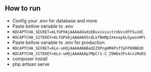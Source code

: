 ## How to run

 - Config your .env for database and more
 - Paste bellow variable to .env
 - `NOCAPTCHA_SECRET=6LfUPXAjAAAAAOadzEBuvixsvitrUUvidFFSuJdC`
 - `NOCAPTCHA_SITEKEY=6LfUPXAjAAAAAO5cQLkfBmMpIXenapkLGywsnHPi`
 - Paste bellow variable to .env for production
 - `NOCAPTCHA_SECRET=6Le-uHQjAAAAANABaQIZXPngHM4PsffpFP89N6UD`
 - `NOCAPTCHA_SITEKEY=6Le-uHQjAAAAAAp7MpCr1-C_Z9WEe3Fs4cxiMaEG`
 - composer install
 - php artisan serve